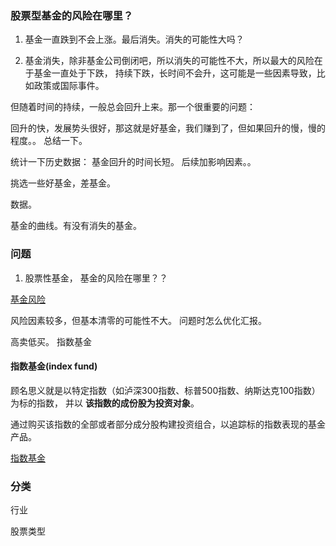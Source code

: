 ### 股票型基金的风险在哪里？

1. 基金一直跌到不会上涨。最后消失。消失的可能性大吗？

2. 基金消失，除非基金公司倒闭吧，所以消失的可能性不大，所以最大的风险在于基金一直处于下跌，
持续下跌，长时间不会升，这可能是一些因素导致，比如政策或国际事件。

但随着时间的持续，一般总会回升上来。那一个很重要的问题：

回升的快，发展势头很好，那这就是好基金，我们赚到了，但如果回升的慢，慢的程度。。 总结一下。


统计一下历史数据： 基金回升的时间长短。  后续加影响因素。。

挑选一些好基金，差基金。

数据。


基金的曲线。有没有消失的基金。




### 问题
1. 股票性基金， 基金的风险在哪里？？

[基金风险](https://baike.baidu.com/item/%E5%9F%BA%E9%87%91%E9%A3%8E%E9%99%A9/2512552?fr=aladdin)

风险因素较多，但基本清零的可能性不大。 问题时怎么优化汇报。

高卖低买。 指数基金

#### 指数基金(index fund)
顾名思义就是以特定指数（如泸深300指数、标普500指数、纳斯达克100指数）为标的指数，
并以 **该指数的成份股为投资对象**。

通过购买该指数的全部或者部分成分股构建投资组合，以追踪标的指数表现的基金产品。



[指数基金](https://baike.baidu.com/item/%E6%8C%87%E6%95%B0%E5%9E%8B%E5%9F%BA%E9%87%91/4157250?fromtitle=%E6%8C%87%E6%95%B0%E5%9F%BA%E9%87%91&fromid=3519793&fr=aladdin)


### 分类

行业

股票类型